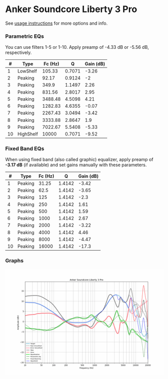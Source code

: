 # Anker Soundcore Liberty 3 Pro
See [usage instructions](https://github.com/jaakkopasanen/AutoEq#usage) for more options and info.

### Parametric EQs
You can use filters 1-5 or 1-10. Apply preamp of -4.33 dB or -5.56 dB, respectively.

|   # | Type      |   Fc (Hz) |      Q |   Gain (dB) |
|-----|-----------|-----------|--------|-------------|
|   1 | LowShelf  |    105.33 | 0.7071 |       -3.26 |
|   2 | Peaking   |     92.17 | 0.9124 |       -2    |
|   3 | Peaking   |    349.9  | 1.1497 |        2.26 |
|   4 | Peaking   |    831.56 | 2.8017 |        2.95 |
|   5 | Peaking   |   3488.48 | 4.5098 |        4.21 |
|   6 | Peaking   |   1282.83 | 4.6355 |       -0.07 |
|   7 | Peaking   |   2267.43 | 3.0494 |       -3.42 |
|   8 | Peaking   |   3333.88 | 2.8647 |        1.9  |
|   9 | Peaking   |   7022.67 | 5.5408 |       -5.33 |
|  10 | HighShelf |  10000    | 0.7071 |       -9.52 |

### Fixed Band EQs
When using fixed band (also called graphic) equalizer, apply preamp of **-3.17 dB** (if available) and set gains manually with these parameters.

|   # | Type    |   Fc (Hz) |      Q |   Gain (dB) |
|-----|---------|-----------|--------|-------------|
|   1 | Peaking |     31.25 | 1.4142 |       -3.42 |
|   2 | Peaking |     62.5  | 1.4142 |       -3.65 |
|   3 | Peaking |    125    | 1.4142 |       -2.3  |
|   4 | Peaking |    250    | 1.4142 |        1.61 |
|   5 | Peaking |    500    | 1.4142 |        1.59 |
|   6 | Peaking |   1000    | 1.4142 |        2.67 |
|   7 | Peaking |   2000    | 1.4142 |       -3.22 |
|   8 | Peaking |   4000    | 1.4142 |        4.46 |
|   9 | Peaking |   8000    | 1.4142 |       -4.47 |
|  10 | Peaking |  16000    | 1.4142 |      -17.3  |

### Graphs
![](./Anker%20Soundcore%20Liberty%203%20Pro.png)
